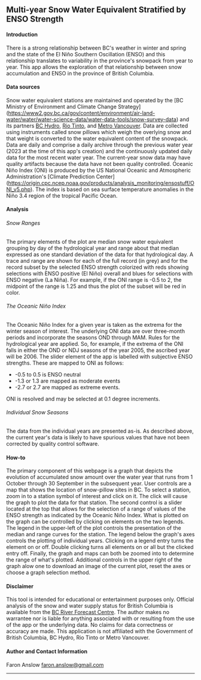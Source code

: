 ## Multi-year Snow Water Equivalent Stratified by ENSO Strength

#### Introduction
There is a strong relationship between BC's weather in winter and spring and the state 
of the El Niño Southern Oscillation (ENSO) and this relationship translates to variability
in the province's snowpack from year to year. This app allows the exploration of that 
relationship between snow accumulation and ENSO in the province of British Columbia. 

#### Data sources
Snow water equivalent stations are maintained and operated by the [BC Ministry of Environment 
and Climate Change Strategy]
(https://www2.gov.bc.ca/gov/content/environment/air-land-water/water/water-science-data/water-data-tools/snow-survey-data) 
and its partners [BC Hydro](https://bchydro.com), [Rio Tinto](https://www.riotinto.com), and 
[Metro Vancouver](https://metrovancouver.org/). Data are collected using instruments called
snow pillows which weigh the overlying snow and that weight is converted to the water 
equivalent content of the snowpack. Data are daily and comprise a daily archive
through the previous water year (2023 at the time of this app's creation) and the continuously 
updated daily data for the most recent water year. The current-year snow data may have
quality artifacts because the data have not been quality controlled. Oceanic Niño Index (ONI) is produced
by the US National Oceanic and Atmospheric Administration's [Climate Prediction Center]
(https://origin.cpc.ncep.noaa.gov/products/analysis_monitoring/ensostuff/ONI_v5.php). The index is based
on sea surface temperature anomalies in the Niño 3.4 region of the tropical Pacific Ocean.

#### Analysis
###### Snow Ranges
The primary elements of the plot are median snow water equivalent grouping by day of the hydrological year
and range about that median expressed as one standard deviation of the data for that hydrological day.
A trace and range are shown for each of the full record (in grey) and for the record subset by the selected
ENSO strength colorized with reds showing selections with ENSO positive (El Niño) overall and
blues for selections with ENSO negative (La Niña). For example, if the ONI range is -0.5 to 2, the
midpoint of the range is 1.25 and thus the plot of the subset will be red in color. 
###### The Oceanic Niño Index
The Oceanic Niño Index for a given year is taken as the extrema for the winter season of interest.
The underlying ONI data are over three-month periods and incorporate the seasons OND through MAM.
Rules for the hydrological year are applied. So, for example, if the extrema of the ONI falls in
either the OND or NDJ seasons of the year 2005, the ascribed year will be 2006. The slider element
of the app is labelled with subjective ENSO strengths. These are mapped to ONI as follows:

* -0.5 to 0.5 is ENSO neutral
* -1.3 or 1.3 are mapped as moderate events
* -2.7 or 2.7 are mapped as extreme events. 

ONI is resolved and may be selected at 0.1 degree increments.

###### Individual Snow Seasons
The data from the individual years are presented as-is. As described above, the current year's data
is likely to have spurious values that have not been corrected by quality control software.

#### How-to
The primary component of this webpage is a graph that depicts the evolution of accumulated 
snow amount over the water year that runs from 1 October through 30 September in the 
subsequent year. User controls are a map that shows the location of snow-pillow sites in BC. 
To select a station, zoom in to a station symbol of interest and click on it. The click will
cause the graph to plot the data for that station. The second control
is a slider located at the top that allows for the selection of a range 
of values of the ENSO strength as indicated by the Oceanic Niño Index. What is plotted on the graph
can be controlled by clicking on elements on the two legends. The legend in the upper-left of the
plot controls the presentation of the median and range curves for the station. The legend below the
graph's axes controls the plotting of individual years. Clicking on a legend entry turns the element 
on or off. Double clicking turns all elements on or all but the clicked entry off. Finally, the graph and maps
can both be zoomed into to determine the range of what's plotted. Additional controls in the upper right of 
the graph alow one to download an image of the current plot, reset the axes or choose a graph 
selection method.

#### Disclaimer
This tool is intended for educational or entertainment purposes only. Official analysis of the snow and
water supply status for British Columbia is available from the 
[BC River Forecast Centre](https://www2.gov.bc.ca/gov/content/environment/air-land-water/water/drought-flooding-dikes-dams/river-forecast-centre/snow-survey-water-supply-bulletin).
The author makes no warrantee 
nor is liable for anything associated with or resulting from the use of the app or the underlying data. 
No claims for data correctness or accuracy are made. This application is not affiliated with the Government 
of British Columbia, BC Hydro, Rio Tinto or Metro Vancouver. 

#### Author and Contact Information
Faron Anslow
<faron.anslow@gmail.com>
___
